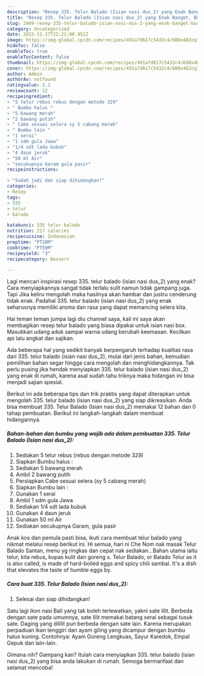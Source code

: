 ```yaml
---
description: "Resep 335. Telur Balado (Isian nasi dus_2) yang Enak Banget, Buat Buka Puasa Lezat"
title: "Resep 335. Telur Balado (Isian nasi dus_2) yang Enak Banget, Buat Buka Puasa Lezat"
slug: 2469-resep-335-telur-balado-isian-nasi-dus-2-yang-enak-banget-buat-buka-puasa-lezat
category: Uncategorized
date: 2022-11-27T22:21:08.951Z
image: https://img-global.cpcdn.com/recipes/491a7d617c5432c4/680x482cq70/335-telur-balado-isian-nasi-dus_2-foto-resep-utama.jpg
hideToc: false
enableToc: true
enableTocContent: false
thumbnail: https://img-global.cpcdn.com/recipes/491a7d617c5432c4/680x482cq70/335-telur-balado-isian-nasi-dus_2-foto-resep-utama.jpg
cover: https://img-global.cpcdn.com/recipes/491a7d617c5432c4/680x482cq70/335-telur-balado-isian-nasi-dus_2-foto-resep-utama.jpg
author: Admin
authorAv: notfound
ratingvalue: 3.1
reviewcount: 12
recipeingredient:
- "5 telur rebus rebus dengan metode 329"
- " Bumbu halus "
- "5 bawang merah"
- "2 bawang putih"
- " Cabe sesuai selera sy 5 cabang merah"
- " Bumbu lain "
- "1 serai"
- "1 sdm gula Jawa"
- "1/4 sdt lada bubuk"
- "4 daun jeruk"
- "50 ml Air"
- "secukupnya Garam gula pasir"
recipeinstructions:

- "Sudah jadi dan siap dihidangkan!"
categories:
- Resep
tags:
- 335
- telur
- balado

katakunci: 335 telur balado 
nutrition: 217 calories
recipecuisine: Indonesian
preptime: "PT10M"
cooktime: "PT59M"
recipeyield: "3"
recipecategory: Dessert

---
```



Lagi mencari inspirasi resep 335. telur balado (isian nasi dus_2) yang enak? Cara menyiapkannya sangat tidak terlalu sulit namun tidak gampang juga. Tapi Jika keliru mengolah maka hasilnya akan hambar dan justru cenderung tidak enak. Padahal 335. telur balado (isian nasi dus_2) yang enak seharusnya memiliki aroma dan rasa yang dapat memancing selera kita.


Hai teman teman jumpa lagi diu channel saya, kali ini saya akan membagikan resep telur balado yang biasa dipakai untuk isian nasi box. Masukkan udang aduk sampai warna udang berubah keemasan. Kecilkan api lalu angkat dan sajikan.

Ada beberapa hal yang sedikit banyak berpengaruh terhadap kualitas rasa dari 335. telur balado (isian nasi dus_2), mulai dari jenis bahan, kemudian pemilihan bahan segar hingga cara mengolah dan menghidangkannya. Tak perlu pusing jika hendak menyiapkan 335. telur balado (isian nasi dus_2) yang enak di rumah, karena asal sudah tahu triknya maka hidangan ini bisa menjadi sajian spesial.


Berikut ini ada beberapa tips dan trik praktis yang dapat diterapkan untuk mengolah 335. telur balado (isian nasi dus_2) yang siap dikreasikan. Anda bisa membuat 335. Telur Balado (Isian nasi dus_2) memakai 12 bahan dan 0 tahap pembuatan. Berikut ini langkah-langkah dalam membuat hidangannya.

<!--inarticleads1-->

##### Bahan-bahan dan bumbu yang wajib ada dalam pembuatan 335. Telur Balado (Isian nasi dus_2):

1. Sediakan 5 telur rebus (rebus dengan metode 329)
1. Siapkan  Bumbu halus :
1. Sediakan 5 bawang merah
1. Ambil 2 bawang putih
1. Persiapkan  Cabe sesuai selera (sy 5 cabang merah)
1. Siapkan  Bumbu lain :
1. Gunakan 1 serai
1. Ambil 1 sdm gula Jawa
1. Sediakan 1/4 sdt lada bubuk
1. Gunakan 4 daun jeruk
1. Gunakan 50 ml Air
1. Sediakan secukupnya Garam, gula pasir


Anak kos dan pemula pasti bisa, ikuti cara membuat telur balado yang nikmat melalui resep berikut ini. Hi semua, hari ni Che Nom nak masak Telur Balado Santan, menu yg ringkas dan cepat nak sediakan…Bahan utama iaitu telur, kita rebus, kupas kulit dan goreng s. Telur Balado, or Balado Telur as it is also called, is made of hard-boiled eggs and spicy chili sambal. It&#39;s a dish that elevates the taste of humble eggs by. 

<!--inarticleads2-->

##### Cara buat 335. Telur Balado (Isian nasi dus_2):


1. Selesai dan siap dihidangkan!

Satu lagi ikon nasi Bali yang tak boleh terlewatkan, yakni sate lilit. Berbeda dengan sate pada umumnya, sate lilit memakai batang serai sebagai tusuk sate. Daging yang dililit pun berbeda dengan sate lain. Karena merupakan perpaduan ikan tenggiri dan ayam giling yang dicampur dengan bumbu halus kuning. Contohnya: Ayam Goreng Lengkuas, Sayur Karedok, Empal Gepuk dan lain-lain. 

Gimana nih? Gampang kan? Itulah cara menyiapkan 335. telur balado (isian nasi dus_2) yang bisa anda lakukan di rumah. Semoga bermanfaat dan selamat mencoba!
